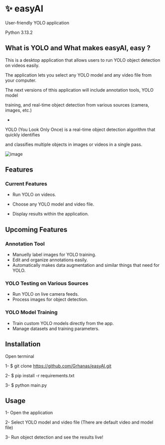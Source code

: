 # :sparkles: easyAI
User-friendly YOLO application

Python 3.13.2

## What is YOLO and What makes easyAI, easy ?
This is a desktop application that allows users to run YOLO object detection on videos easily.

The application lets you select any YOLO model and any video file from your computer.

The next versions of tthis application will include annotation tools, YOLO model

training, and real-time object detection from various sources (camera, images, etc.)

-

YOLO (You Look Only Once) is a real-time object detection algorithm that quickly identifies

and classifies multiple objects in images or videos in a single pass.


![image](https://github.com/user-attachments/assets/9fb3deb8-9f0b-4086-b155-e2cfd6d85058)


## Features
### Current Features
- Run YOLO on videos.

- Choose any YOLO model and video file.

- Display results within the application.

## Upcoming Features
### Annotation Tool
- Manuelly label images for YOLO training.
- Edit and organize annotations easily.
- Automatically makes data augmentation and similar things that need for YOLO.

### YOLO Testing on Various Sources
- Run YOLO on live camera feeds.
- Process images for object detection.

### YOLO Model Training
- Train custom YOLO models directly from the app.
- Manage datasets and training parameters.

## Installation
Open terminal

1- $ git clone https://github.com/Grhanas/easyAI.git

2- $ pip install -r requirements.txt

3- $ python main.py

## Usage
1- Open the application

2- Select YOLO model and video file (There are default video and model file)

3- Run object detection and see the results live!

